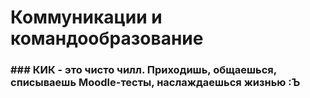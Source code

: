 # Коммуникации и командообразование

### ### КИК - это чисто чилл. Приходишь, общаешься, списываешь Moodle-тесты, наслаждаешься жизнью :Ъ 